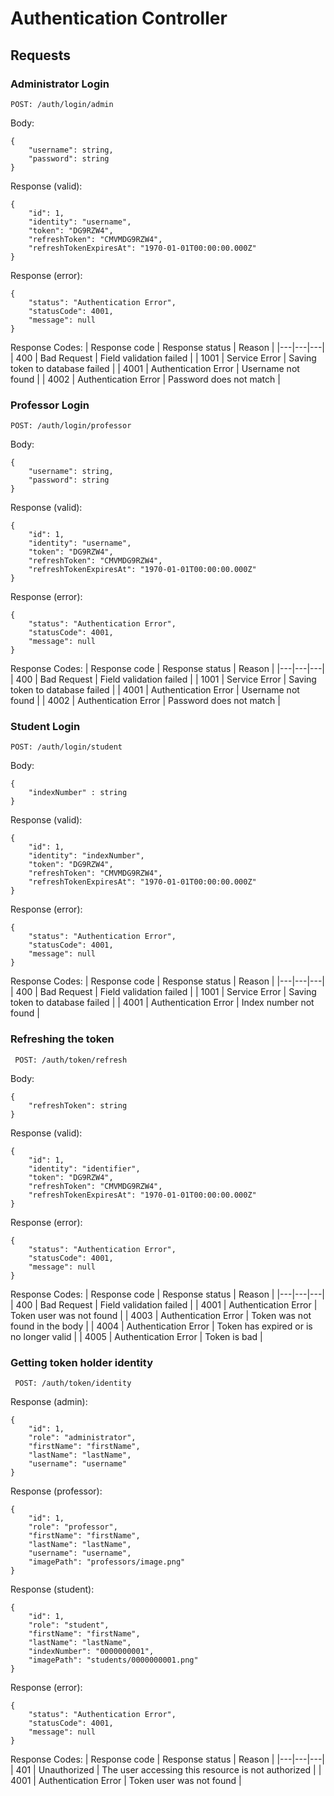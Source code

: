 # **Authentication Controller**

## **Requests**

### **Administrator Login**

```POST: /auth/login/admin```

Body:
```
{
    "username": string,
    "password": string
}
```

Response (valid):

```
{
    "id": 1,
    "identity": "username",
    "token": "DG9RZW4",
    "refreshToken": "CMVMDG9RZW4",
    "refreshTokenExpiresAt": "1970-01-01T00:00:00.000Z"
}
```

Response (error):

```
{
    "status": "Authentication Error",
    "statusCode": 4001,
    "message": null
}
```

Response Codes:
| Response code | Response status | Reason |
|---|---|---|
| 400 | Bad Request | Field validation failed |
| 1001 | Service Error | Saving token to database failed |
| 4001 | Authentication Error | Username not found |
| 4002 | Authentication Error | Password does not match |

### **Professor Login**

```POST: /auth/login/professor```

Body:
```
{
    "username": string,
    "password": string
}
```

Response (valid):

```
{
    "id": 1,
    "identity": "username",
    "token": "DG9RZW4",
    "refreshToken": "CMVMDG9RZW4",
    "refreshTokenExpiresAt": "1970-01-01T00:00:00.000Z"
}
```

Response (error):

```
{
    "status": "Authentication Error",
    "statusCode": 4001,
    "message": null
}
```

Response Codes:
| Response code | Response status | Reason |
|---|---|---|
| 400 | Bad Request | Field validation failed |
| 1001 | Service Error | Saving token to database failed |
| 4001 | Authentication Error | Username not found |
| 4002 | Authentication Error | Password does not match |

### **Student Login**

```POST: /auth/login/student```

Body:
```
{
    "indexNumber" : string
}
```

Response (valid):

```
{
    "id": 1,
    "identity": "indexNumber",
    "token": "DG9RZW4",
    "refreshToken": "CMVMDG9RZW4",
    "refreshTokenExpiresAt": "1970-01-01T00:00:00.000Z"
}
```

Response (error):

```
{
    "status": "Authentication Error",
    "statusCode": 4001,
    "message": null
}
```

Response Codes:
| Response code | Response status | Reason |
|---|---|---|
| 400 | Bad Request | Field validation failed |
| 1001 | Service Error | Saving token to database failed |
| 4001 | Authentication Error | Index number not found |

### **Refreshing the token**

``` POST: /auth/token/refresh```

Body:
```
{
    "refreshToken": string
}
```

Response (valid):
```
{
    "id": 1,
    "identity": "identifier",
    "token": "DG9RZW4",
    "refreshToken": "CMVMDG9RZW4",
    "refreshTokenExpiresAt": "1970-01-01T00:00:00.000Z"
}
```

Response (error):

```
{
    "status": "Authentication Error",
    "statusCode": 4001,
    "message": null
}
```

Response Codes:
| Response code | Response status | Reason |
|---|---|---|
| 400 | Bad Request | Field validation failed |
| 4001 | Authentication Error | Token user was not found |
| 4003 | Authentication Error | Token was not found in the body |
| 4004 | Authentication Error | Token has expired or is no longer valid |
| 4005 | Authentication Error | Token is bad |

### **Getting token holder identity**

``` POST: /auth/token/identity```

Response (admin):
```
{
    "id": 1,
    "role": "administrator",
    "firstName": "firstName",
    "lastName": "lastName",
    "username": "username"
}
```

Response (professor):

```
{
    "id": 1,
    "role": "professor",
    "firstName": "firstName",
    "lastName": "lastName",
    "username": "username",
    "imagePath": "professors/image.png"
}
```

Response (student):

```
{
    "id": 1,
    "role": "student",
    "firstName": "firstName",
    "lastName": "lastName",
    "indexNumber": "0000000001",
    "imagePath": "students/0000000001.png"
}
```

Response (error):

```
{
    "status": "Authentication Error",
    "statusCode": 4001,
    "message": null
}
```

Response Codes:
| Response code | Response status | Reason |
|---|---|---|
| 401 | Unauthorized | The user accessing this resource is not authorized |
| 4001 | Authentication Error | Token user was not found |